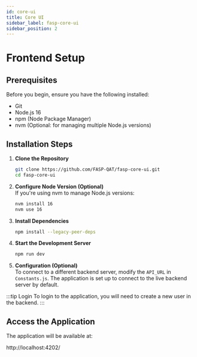 ```yaml
---
id: core-ui
title: Core UI
sidebar_label: fasp-core-ui
sidebar_position: 2
---
```


# Frontend Setup

## Prerequisites

Before you begin, ensure you have the following installed:
- Git
- Node.js 16
- npm (Node Package Manager)
- nvm (Optional: for managing multiple Node.js versions)

## Installation Steps

1. **Clone the Repository**
   ```bash
   git clone https://github.com/FASP-QAT/fasp-core-ui.git
   cd fasp-core-ui
   ```

2. **Configure Node Version (Optional)**  
   If you're using nvm to manage Node.js versions:
   ```bash
   nvm install 16
   nvm use 16
   ```

3. **Install Dependencies**
   ```bash
   npm install --legacy-peer-deps
   ```

4. **Start the Development Server**
   ```bash
   npm run dev
   ```

5. **Configuration (Optional)**  
   To connect to a different backend server, modify the `API_URL` in `Constants.js`. The application is set up to connect to the live backend server by default.

:::tip Login
To login to the application, you will need to create a new user in the backend.
:::

## Access the Application

The application will be available at:

http://localhost:4202/
